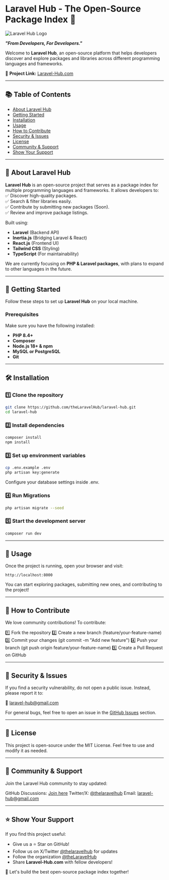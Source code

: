 # Laravel Hub - The Open-Source Package Index 🚀

![Laravel Hub Logo](public/assets/images/Laravel-Hub-logo-cover.jpg)

**_"From Developers, For Developers."_**

Welcome to **Laravel Hub**, an open-source platform that helps developers discover and explore packages and libraries across different programming languages and frameworks.

<!-- TODO: uncomment later -->
<!-- [![GitHub stars](https://img.shields.io/github/stars/TheLaravelHub/laravel-hub?style=social)](https://github.com/theLaravelHub/laravel-hub)
[![GitHub forks](https://img.shields.io/github/forks/TheLaravelHub/laravel-hub?style=social)](https://github.com/theLaravelHub/laravel-hub) -->

🔗 **Project Link:** [Laravel-Hub.com](https://laravel-hub.com)

---

## 📚 Table of Contents

- [About Laravel Hub](#-about-laravel-hub)
- [Getting Started](#-getting-started)
- [Installation](#-installation)
- [Usage](#-usage)
- [How to Contribute](#-how-to-contribute)
- [Security & Issues](#-security--issues)
- [License](#-license)
- [Community & Support](#-community--support)
- [Show Your Support](#-show-your-support)

---

## 📖 About Laravel Hub

**Laravel Hub** is an open-source project that serves as a package index for multiple programming languages and frameworks. It allows developers to:  
✅ Discover high-quality packages.  
✅ Search & filter libraries easily.  
✅ Contribute by submitting new packages (Soon).  
✅ Review and improve package listings.

Built using:

- **Laravel** (Backend API)
- **Inertia.js** (Bridging Laravel & React)
- **React.js** (Frontend UI)
- **Tailwind CSS** (Styling)
- **TypeScript** (For maintainability)

We are currently focusing on **PHP & Laravel packages**, with plans to expand to other languages in the future.

---

## 🚀 Getting Started

Follow these steps to set up **Laravel Hub** on your local machine.

### Prerequisites

Make sure you have the following installed:

- **PHP 8.4+**
- **Composer**
- **Node.js 18+ & npm**
- **MySQL or PostgreSQL**
- **Git**

---

## 🛠 Installation

### 1️⃣ Clone the repository

```sh
git clone https://github.com/theLaravelHub/laravel-hub.git
cd laravel-hub
```

### 2️⃣ Install dependencies

```sh
composer install
npm install
```

### 3️⃣ Set up environment variables

```sh
cp .env.example .env
php artisan key:generate
```

Configure your database settings inside .env.

### 4️⃣ Run Migrations

```sh
php artisan migrate --seed
```

### 5️⃣ Start the development server

```sh
composer run dev
```

---

## 🎯 Usage

Once the project is running, open your browser and visit:

```plaintext
http://localhost:8000
```

You can start exploring packages, submitting new ones, and contributing to the project!

---

## 🤝 How to Contribute

We love community contributions! To contribute:

1️⃣ Fork the repository
2️⃣ Create a new branch (feature/your-feature-name)
3️⃣ Commit your changes (git commit -m "Add new feature")
4️⃣ Push your branch (git push origin feature/your-feature-name)
5️⃣ Create a Pull Request on GitHub

---

## 🔐 Security & Issues

If you find a security vulnerability, do not open a public issue. Instead, please report it to:

📧 [laravel-hub@gmail.com](mailto:laravel-hub@gmail.com)

For general bugs, feel free to open an issue in the [GitHub Issues](https://github.com/theLaravelHub/laravel-hub/issues) section.

---

## 📜 License

This project is open-source under the MIT License. Feel free to use and modify it as needed.

---

## 💬 Community & Support

Join the Laravel Hub community to stay updated:

GitHub Discussions: [Join here](https://github.com/theLaravelHub/laravel-hub/discussions)
Twitter/X: [@thelaravelhub](https://x.com/thelaravelhub)
Email: [laravel-hub@gmail.com](mailto:laravel-hub@gmail.com)

---

## ⭐ Show Your Support

If you find this project useful:

- Give us a ⭐ Star on GitHub!
- Follow us on X/Twitter [@thelaravelhub](https://x.com/thelaravelhub) for updates
- Follow the organization [@theLaravelHub](https://github.com/theLaravelHub)
- Share **Laravel-Hub.com** with fellow developers!

🚀 Let's build the best open-source package index together!
